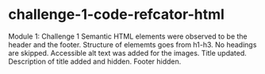 # challenge-1-code-refcator-html
Module 1: Challenge 1
Semantic HTML elements were observed to be the header and the footer. 
Structure of elememts goes from h1-h3. No headings are skipped. 
Accessible alt text was added for the images.
Title updated.
Description of title added and hidden.
Footer hidden.

